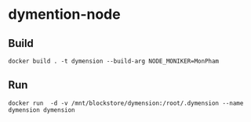 # dymention-node

## Build
    docker build . -t dymension --build-arg NODE_MONIKER=MonPham
## Run
    docker run  -d -v /mnt/blockstore/dymension:/root/.dymension --name dymension dymension
